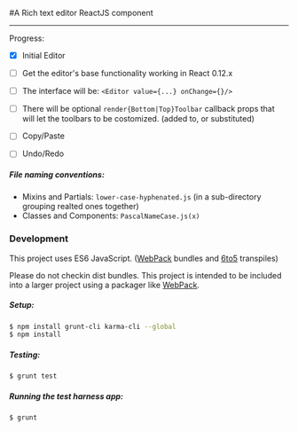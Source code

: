 #A Rich text editor ReactJS component

---
Progress:
- [x] Initial Editor
- [ ] Get the editor's base functionality working in React 0.12.x
- [ ] The interface will be: `<Editor value={...} onChange={}/>`
- [ ] There will be optional `render{Bottom|Top}Toolbar` callback props that will let the toolbars to be costomized. (added to, or substituted)
- [ ] Copy/Paste
- [ ] Undo/Redo


##### File naming conventions:
- Mixins and Partials: `lower-case-hyphenated.js` (in a sub-directory grouping realted ones together)
- Classes and Components: `PascalNameCase.js(x)`

### Development
This project uses ES6 JavaScript. ([WebPack][1] bundles and [6to5][2] transpiles)

Please do not checkin dist bundles. This project is intended to be included into a larger project using a packager like [WebPack][1].


##### Setup:
```bash
$ npm install grunt-cli karma-cli --global
$ npm install
```

##### Testing:
```bash
$ grunt test
```

##### Running the test harness app:
```bash
$ grunt
```


   [1]: //webpack.github.io
   [2]: //6to5.org
